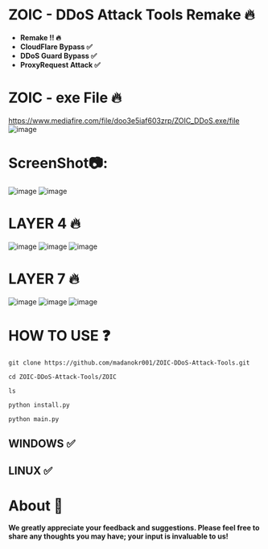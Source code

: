 # ZOIC - DDoS Attack Tools Remake 🔥

- **Remake !! 🔥**
- **CloudFlare Bypass ✅**
- **DDoS Guard Bypass ✅**
- **ProxyRequest Attack ✅**

# ZOIC - exe File 🔥
https://www.mediafire.com/file/doo3e5iaf603zrp/ZOIC_DDoS.exe/file
![image](https://github.com/user-attachments/assets/8c13b83f-6282-4db5-aa70-a4aa214d58bf)


# ScreenShot📷:
![image](https://github.com/user-attachments/assets/c2e684ac-1c56-4f30-a1ba-729afe5a2235)
![image](https://github.com/user-attachments/assets/c1337e15-bab9-4e8d-9320-5b4a9ff61f83)






# LAYER 4 🔥
![image](https://github.com/user-attachments/assets/e8a17a43-9072-4e9e-9adb-13ae3e88ad70)
![image](https://github.com/user-attachments/assets/5e78f4bb-6132-4382-bbf3-c3696eb925f3)
![image](https://github.com/user-attachments/assets/942ec2bc-197b-43c9-bd88-6f334fc13ef2)



# LAYER 7 🔥
![image](https://github.com/user-attachments/assets/e0921fc3-0407-4b41-8f50-0c90716dfe4b)
![image](https://github.com/user-attachments/assets/f0493dbc-1fd3-47dc-8be9-1fde6e983461)
![image](https://github.com/user-attachments/assets/6a697ebe-d5a3-4c04-bef0-7fcd8421cd52)



# HOW TO USE ❓
```
git clone https://github.com/madanokr001/ZOIC-DDoS-Attack-Tools.git
```
```
cd ZOIC-DDoS-Attack-Tools/ZOIC
```
```
ls
```
```
python install.py
```
```
python main.py
```

## WINDOWS ✅
## LINUX ✅ 

# About 🤑
**We greatly appreciate your feedback and suggestions. Please feel free to share any thoughts you may have; your input is invaluable to us!**






